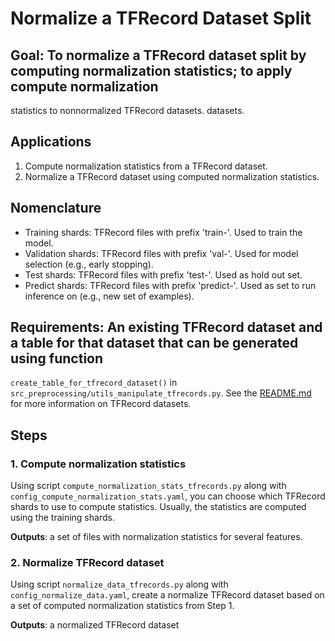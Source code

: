 # Normalize a TFRecord Dataset Split

## Goal: To normalize a TFRecord dataset split by computing normalization statistics; to apply compute normalization 
statistics to nonnormalized TFRecord datasets. 
datasets.

## Applications
1. Compute normalization statistics from a TFRecord dataset.
2. Normalize a TFRecord dataset using computed normalization statistics.

## Nomenclature
- Training shards: TFRecord files with prefix 'train-'. Used to train the model.
- Validation shards: TFRecord files with prefix 'val-'. Used for model selection (e.g., early stopping).
- Test shards: TFRecord files with prefix 'test-'. Used as hold out set.
- Predict shards: TFRecord files with prefix 'predict-'. Used as set to run inference on (e.g., new set of examples).

## Requirements: An existing TFRecord dataset and a table for that dataset that can be generated using function 
`create_table_for_tfrecord_dataset()` in `src_preprocessing/utils_manipulate_tfrecords.py`. See the 
[README.md](../lc_preprocessing/README.md) for more information on TFRecord datasets.

## Steps

### 1. Compute normalization statistics

Using script `compute_normalization_stats_tfrecords.py` along with `config_compute_normalization_stats.yaml`, you can 
choose which TFRecord shards to use to compute statistics. Usually, the statistics are computed using the training 
shards.

**Outputs**: a set of files with normalization statistics for several features.

### 2. Normalize  TFRecord dataset

Using script `normalize_data_tfrecords.py` along with `config_normalize_data.yaml`, create a normalize TFRecord dataset 
based on a set of computed normalization statistics from Step 1.

**Outputs**: a normalized TFRecord dataset
 